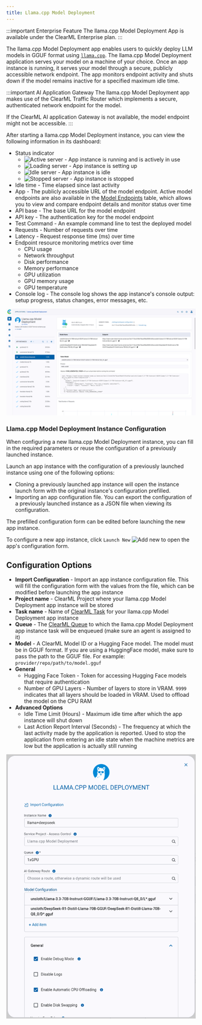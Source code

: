 ```yaml
---
title: Llama.cpp Model Deployment 
---
```


:::important Enterprise Feature
The llama.cpp Model Deployment App is available under the ClearML Enterprise plan.
:::

The llama.cpp Model Deployment app enables users to quickly deploy LLM models in GGUF format using [`llama.cpp`](https://github.com/ggerganov/llama.cpp). 
The llama.cpp Model Deployment application serves your model on a machine of your choice. Once an app instance is 
running, it serves your model through a secure, publicly accessible network endpoint. The app monitors endpoint activity 
and shuts down if the model remains inactive for a specified maximum idle time.

:::important AI Application Gateway
The llama.cpp Model Deployment app makes use of the ClearML Traffic Router which implements a secure, authenticated 
network endpoint for the model. 

If the ClearML AI application Gateway is not available, the model endpoint might not be accessible.
:::

After starting a llama.cpp Model Deployment instance, you can view the following information in its dashboard:
* Status indicator
  * <img src="/docs/latest/icons/ico-llama-active.svg" alt="Active server" className="icon size-lg space-sm" /> - App instance is running and is actively in use
  * <img src="/docs/latest/icons/ico-llama-loading.svg" alt="Loading server" className="icon size-lg space-sm" /> - App instance is setting up
  * <img src="/docs/latest/icons/ico-llama-idle.svg" alt="Idle server" className="icon size-lg space-sm" /> - App instance is idle
  * <img src="/docs/latest/icons/ico-llama-stopped.svg" alt="Stopped server" className="icon size-lg space-sm" /> - App instance is stopped
* Idle time - Time elapsed since last activity
* App - The publicly accessible URL of the model endpoint. Active model endpoints are also available in the 
  [Model Endpoints](../webapp_model_endpoints.md) table, which allows you to view and compare endpoint details and 
  monitor status over time
* API base - The base URL for the model endpoint
* API key - The authentication key for the model endpoint
* Test Command - An example command line to test the deployed model
* Requests - Number of requests over time
* Latency - Request response time (ms) over time
* Endpoint resource monitoring metrics over time
  * CPU usage
  * Network throughput
  * Disk performance
  * Memory performance
  * GPU utilization
  * GPU memory usage
  * GPU temperature
* Console log - The console log shows the app instance's console output: setup progress, status changes, error messages, etc.

![llama deployment dashboard](../../img/apps_llama_dashboard.png)

### Llama.cpp Model Deployment Instance Configuration

When configuring a new llama.cpp Model Deployment instance, you can fill in the required parameters or reuse the 
configuration of a previously launched instance.

Launch an app instance with the configuration of a previously launched instance using one of the following options:
* Cloning a previously launched app instance will open the instance launch form with the original instance's configuration prefilled.
* Importing an app configuration file. You can export the configuration of a previously launched instance as a JSON file when viewing its configuration.

The prefilled configuration form can be edited before launching the new app instance.

To configure a new app instance, click `Launch New` <img src="/docs/latest/icons/ico-add.svg" alt="Add new" className="icon size-md space-sm" /> 
to open the app's configuration form.

## Configuration Options
* **Import Configuration** - Import an app instance configuration file. This will fill the configuration form with the 
values from the file, which can be modified before launching the app instance
* **Project name** - ClearML Project where your llama.cpp Model Deployment app instance will be stored
* **Task name** - Name of [ClearML Task](../../fundamentals/task.md) for your llama.cpp Model Deployment app instance
* **Queue** - The [ClearML Queue](../../fundamentals/agents_and_queues.md#agent-and-queue-workflow) to which the 
  llama.cpp Model Deployment app instance task will be enqueued (make sure an agent is assigned to it)  
* **Model** - A ClearML Model ID or a Hugging Face model. The model must be in GGUF format. If you are using a 
  HuggingFace model, make sure to pass the path to the GGUF file. For example: `provider/repo/path/to/model.gguf`
* **General**
  * Hugging Face Token - Token for accessing Hugging Face models that require authentication
  * Number of GPU Layers - Number of layers to store in VRAM. `9999` indicates that all layers should be loaded in 
  VRAM. Used to offload the model on the CPU RAM
* **Advanced Options**
  * Idle Time Limit (Hours) - Maximum idle time after which the app instance will shut down
  * Last Action Report Interval (Seconds) - The frequency at which the last activity made by the application is reported. 
  Used to stop the application from entering an idle state when the machine metrics are low but the application is 
  actually still running

<div class="max-w-65">

![llama deployment app form](../../img/apps_llama_form.png)

</div>